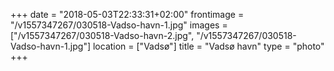 +++
date = "2018-05-03T22:33:31+02:00"
frontimage = "/v1557347267/030518-Vadso-havn-1.jpg"
images = ["/v1557347267/030518-Vadso-havn-2.jpg", "/v1557347267/030518-Vadso-havn-1.jpg"]
location = ["Vadsø"]
title = "Vadsø havn"
type = "photo"
+++
